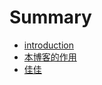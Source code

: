 # Summary

* [introduction](README.md)
* [本博客的作用](ben_bo_ke_de_zuo_yong.md)
* [佳佳](_posts/2014-09-24-I-love-++.md)

